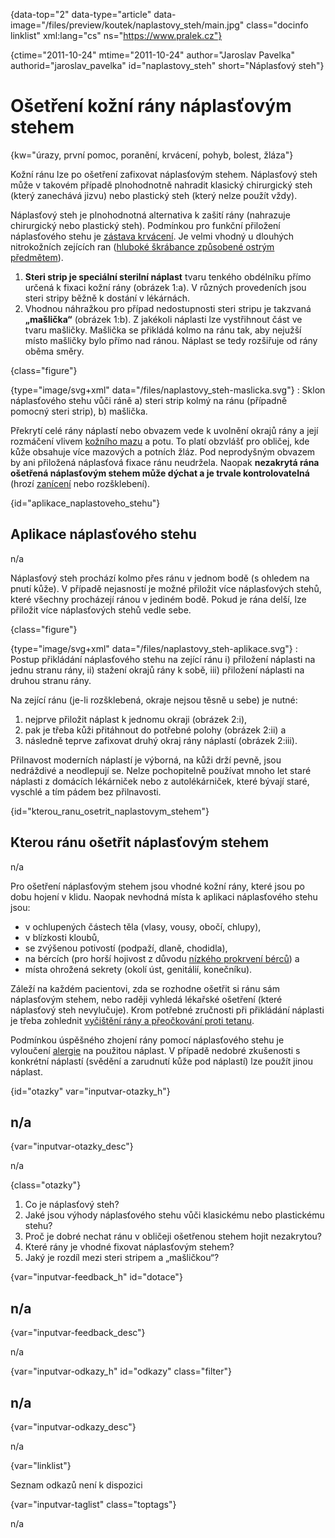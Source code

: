 
{data-top="2" data-type="article" data-image="/files/preview/koutek/naplastovy_steh/main.jpg" class="docinfo linklist" xml:lang="cs" ns="https://www.pralek.cz"}

{ctime="2011-10-24" mtime="2011-10-24" author="Jaroslav Pavelka" authorid="jaroslav\_pavelka" id="naplastovy\_steh" short="Náplasťový steh"}

# Ošetření kožní rány náplasťovým stehem

<!-- generated attribute kw by user_udpatekw.sh on 2020-01-15, do not edit -->

{kw="úrazy, první pomoc, poranění, krvácení, pohyb, bolest, žláza"}

Kožní ránu lze po ošetření zafixovat náplasťovým stehem. Náplasťový steh může v takovém případě plnohodnotně nahradit klasický chirurgický steh (který zanechává jizvu) nebo plastický steh (který nelze použít vždy).

Náplasťový steh je plnohodnotná alternativa k zašití rány (nahrazuje chirurgický nebo plastický steh). Podmínkou pro funkční přiložení náplasťového stehu je [zástava krvácení][1]. Je velmi vhodný u dlouhých nitrokožních zejících ran ([hluboké škrábance způsobené ostrým předmětem][2]).

  1. **Steri strip je speciální sterilní náplast** tvaru tenkého obdélníku přímo určená k fixaci kožní rány (obrázek 1:a). V různých provedeních jsou steri stripy běžně k dostání v lékárnách.
  2. Vhodnou náhražkou pro případ nedostupnosti steri stripu je takzvaná **„mašlička“** (obrázek 1:b). Z jakékoli náplasti lze vystřihnout část ve tvaru mašličky. Mašlička se přikládá kolmo na ránu tak, aby nejužší místo mašličky bylo přímo nad ránou. Náplast se tedy rozšiřuje od rány oběma směry.

{class="figure"}

{type="image/svg+xml" data="/files/naplastovy_steh-maslicka.svg"}</object> 
:   Sklon náplasťového stehu vůči ráně a) steri strip kolmý na ránu (případně pomocný steri strip), b) mašlička.

Překrytí celé rány náplastí nebo obvazem vede k uvolnění okrajů rány a její rozmáčení vlivem [kožního mazu][3] a potu. To platí obzvlášť pro obličej, kde kůže obsahuje více mazových a potních žláz. Pod neprodyšným obvazem by ani přiložená náplasťová fixace ránu neudržela. Naopak **nezakrytá rána ošetřená náplasťovým stehem může dýchat a je trvale kontrolovatelná** (hrozí [zanícení][4] nebo rozšklebení).

{id="aplikace\_naplastoveho\_stehu"}

## Aplikace náplasťového stehu

n/a

Náplasťový steh prochází kolmo přes ránu v jednom bodě (s ohledem na pnutí kůže). V případě nejasností je možné přiložit více náplasťových stehů, které všechny procházejí ránou v jediném bodě. Pokud je rána delší, lze přiložit více náplasťových stehů vedle sebe.

{class="figure"}

{type="image/svg+xml" data="/files/naplastovy_steh-aplikace.svg"}</object> 
:   Postup přikládání náplasťového stehu na zející ránu i) přiložení náplasti na jednu stranu rány, ii) stažení okrajů rány k sobě, iii) přiložení náplasti na druhou stranu rány.

Na zející ránu (je-li rozšklebená, okraje nejsou těsně u sebe) je nutné:

  1. nejprve přiložit náplast k jednomu okraji (obrázek 2:i),
  2. pak je třeba kůži přitáhnout do potřebné polohy (obrázek 2:ii) a
  3. následně teprve zafixovat druhý okraj rány náplastí (obrázek 2:iii).

Přilnavost moderních náplastí je výborná, na kůži drží pevně, jsou nedráždivé a neodlepují se. Nelze pochopitelně používat mnoho let staré náplasti z domácích lékárniček nebo z autolékárniček, které bývají staré, vyschlé a tím pádem bez přilnavosti.

{id="kterou\_ranu\_osetrit\_naplastovym\_stehem"}

## Kterou ránu ošetřit náplasťovým stehem

n/a

Pro ošetření náplasťovým stehem jsou vhodné kožní rány, které jsou po dobu hojení v klidu. Naopak nevhodná místa k aplikaci náplasťového stehu jsou:

  * v ochlupených částech těla (vlasy, vousy, obočí, chlupy),
  * v blízkosti kloubů,
  * se zvýšenou potivostí (podpaží, dlaně, chodidla),
  * na bércích (pro horší hojivost z důvodu [nízkého prokrvení bérců][5]) a
  * místa ohrožená sekrety (okolí úst, genitálií, konečníku).

Záleží na každém pacientovi, zda se rozhodne ošetřit si ránu sám náplasťovým stehem, nebo raději vyhledá lékařské ošetření (které náplasťový steh nevylučuje). Krom potřebné zručnosti při přikládání náplasti je třeba zohlednit [vyčištění rány a přeočkování proti tetanu][1].

Podmínkou úspěšného zhojení rány pomocí náplasťového stehu je vyloučení [alergie][6] na použitou náplast. V případě nedobré zkušenosti s konkrétní náplastí (svědění a zarudnutí kůže pod náplastí) lze použít jinou náplast.

{id="otazky" var="inputvar-otazky_h"}

## n/a

{var="inputvar-otazky_desc"}

n/a

{class="otazky"}

  1. Co je náplasťový steh?
  2. Jaké jsou výhody náplasťového stehu vůči klasickému nebo plastickému stehu?
  3. Proč je dobré nechat ránu v obličeji ošetřenou stehem hojit nezakrytou?
  4. Které rány je vhodné fixovat náplasťovým stehem?
  5. Jaký je rozdíl mezi steri stripem a „mašličkou“?

{var="inputvar-feedback_h" id="dotace"}

## n/a

{var="inputvar-feedback_desc"}

n/a

{var="inputvar-odkazy_h" id="odkazy" class="filter"}

## n/a

{var="inputvar-odkazy_desc"}

n/a

{var="linklist"}

Seznam odkazů není k dispozici

{var="inputvar-taglist" class="toptags"}

n/a

 [1]: drobna_krvava_poraneni
 [2]: bodne_a_strelne_poraneni
 [3]: akne
 [4]: zanet
 [5]: krecove_zily
 [6]: imunita

